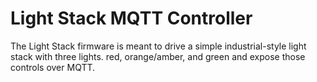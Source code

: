 # Light Stack MQTT Controller

The Light Stack firmware is meant to drive a simple industrial-style light stack with three lights. red, orange/amber, and green and expose those controls over MQTT.
